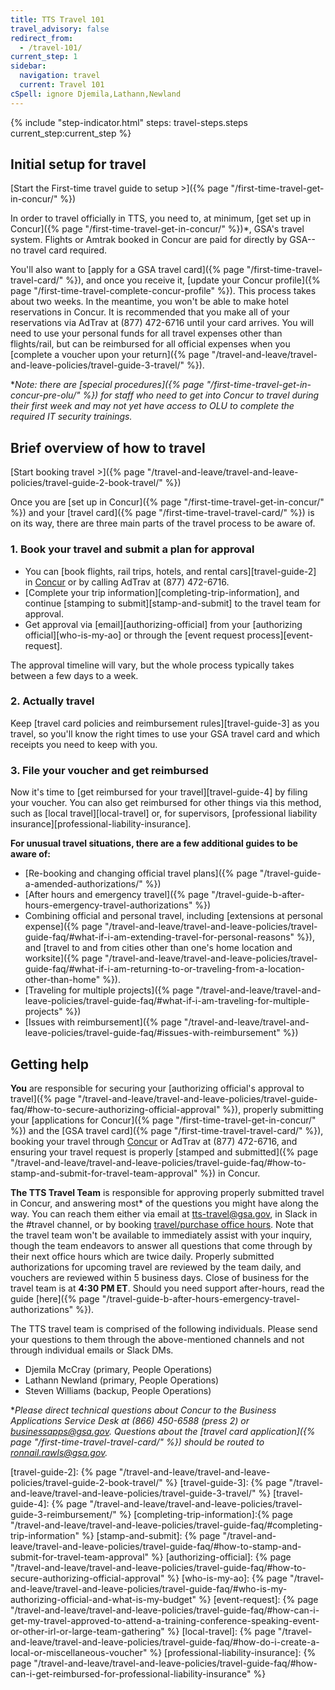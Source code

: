 ```yaml
---
title: TTS Travel 101
travel_advisory: false
redirect_from:
  - /travel-101/
current_step: 1
sidebar:
  navigation: travel
  current: Travel 101
cSpell: ignore Djemila,Lathann,Newland
---
```


{% include "step-indicator.html" steps: travel-steps.steps current_step:current_step  %}

## Initial setup for travel

<!-- prettier-ignore -->
[Start the First-time travel guide to setup >]({% page "/first-time-travel-get-in-concur/" %})

In order to travel officially in TTS, you need to, at minimum, [get set up in
Concur]({% page "/first-time-travel-get-in-concur/" %})\*, GSA's travel system.
Flights or Amtrak booked in Concur are paid for directly by GSA-- no travel card
required.

You'll also want to [apply for a GSA travel
card]({% page "/first-time-travel-travel-card/" %}), and once you receive it,
[update your Concur
profile]({% page "/first-time-travel-complete-concur-profile" %}). This process
takes about two weeks. In the meantime, you won't be able to make hotel
reservations in Concur. It is recommended that you make all of your reservations
via AdTrav at (877) 472-6716 until your card arrives. You will need to use your
personal funds for all travel expenses other than flights/rail, but can be
reimbursed for all official expenses when you [complete a voucher upon your
return]({% page "/travel-and-leave/travel-and-leave-policies/travel-guide-3-travel/" %}).

\*_Note: there are [special
procedures]({% page "/first-time-travel-get-in-concur-pre-olu/" %}) for staff
who need to get into Concur to travel during their first week and may not yet
have access to OLU to complete the required IT security trainings._

## Brief overview of how to travel

<!-- prettier-ignore -->
[Start booking travel >]({% page "/travel-and-leave/travel-and-leave-policies/travel-guide-2-book-travel/" %})

Once you are [set up in Concur]({% page "/first-time-travel-get-in-concur/" %})
and your [travel card]({% page "/first-time-travel-travel-card/" %}) is on its
way, there are three main parts of the travel process to be aware of.

### 1. Book your travel and submit a plan for approval

- You can [book flights, rail trips, hotels, and rental cars][travel-guide-2] in
  [Concur](https://travel.gsa.gov) or by calling AdTrav at (877) 472-6716.
- [Complete your trip information][completing-trip-information], and continue
  [stamping to submit][stamp-and-submit] to the travel team for approval.
- Get approval via [email][authorizing-official] from your [authorizing
  official][who-is-my-ao] or through the [event request process][event-request].

The approval timeline will vary, but the whole process typically takes between a
few days to a week.

### 2. Actually travel

Keep [travel card policies and reimbursement rules][travel-guide-3] as you
travel, so you'll know the right times to use your GSA travel card and which
receipts you need to keep with you.

### 3. File your voucher and get reimbursed

Now it's time to [get reimbursed for your travel][travel-guide-4] by filing your
voucher. You can also get reimbursed for other things via this method, such as
[local travel][local-travel] or, for supervisors, [professional liability
insurance][professional-liability-insurance].

**For unusual travel situations, there are a few additional guides to be aware
of:**

- [Re-booking and changing official travel
  plans]({% page "/travel-guide-a-amended-authorizations/" %})
- [After hours and emergency
  travel]({% page "/travel-guide-b-after-hours-emergency-travel-authorizations" %})
- Combining official and personal travel, including [extensions at personal
  expense]({% page "/travel-and-leave/travel-and-leave-policies/travel-guide-faq/#what-if-i-am-extending-travel-for-personal-reasons" %}),
  and [travel to and from cities other than one's home location and
  worksite]({% page "/travel-and-leave/travel-and-leave-policies/travel-guide-faq/#what-if-i-am-returning-to-or-traveling-from-a-location-other-than-home" %}).
- [Traveling for multiple
  projects]({% page "/travel-and-leave/travel-and-leave-policies/travel-guide-faq/#what-if-i-am-traveling-for-multiple-projects" %})
- [Issues with
  reimbursement]({% page "/travel-and-leave/travel-and-leave-policies/travel-guide-faq/#issues-with-reimbursement" %})

## Getting help

**You** are responsible for securing your [authorizing official's approval to
travel]({% page "/travel-and-leave/travel-and-leave-policies/travel-guide-faq/#how-to-secure-authorizing-official-approval" %}),
properly submitting your [applications for
Concur]({% page "/first-time-travel-get-in-concur/" %}) and the [GSA travel
card]({% page "/first-time-travel-travel-card/" %}), booking your travel through
[Concur](https://travel.gsa.gov) or AdTrav at (877) 472-6716, and ensuring your
travel request is properly [stamped and
submitted]({% page "/travel-and-leave/travel-and-leave-policies/travel-guide-faq/#how-to-stamp-and-submit-for-travel-team-approval" %})
in Concur.

**The TTS Travel Team** is responsible for approving properly submitted travel
in Concur, and answering most\* of the questions you might have along the way.
You can reach them either via email at tts-travel@gsa.gov, in Slack in the
#travel channel, or by booking
[travel/purchase office hours](https://sites.google.com/a/gsa.gov/tts-office-hours/).
Note that the travel team won't be available to immediately assist with your
inquiry, though the team endeavors to answer all questions that come through by
their next office hours which are twice daily. Properly submitted authorizations
for upcoming travel are reviewed by the team daily, and vouchers are reviewed
within 5 business days. Close of business for the travel team is at **4:30 PM
ET**. Should you need support after-hours, read the guide
[here]({% page "/travel-guide-b-after-hours-emergency-travel-authorizations" %}).

The TTS travel team is comprised of the following individuals. Please send your
questions to them through the above-mentioned channels and not through
individual emails or Slack DMs.

- Djemila McCray (primary, People Operations)
- Lathann Newland (primary, People Operations)
- Steven Williams (backup, People Operations)

\*_Please direct technical questions about Concur to the Business Applications
Service Desk at (866) 450-6588 (press 2) or businessapps@gsa.gov. Questions
about the [travel card
application]({% page "/first-time-travel-travel-card/" %}) should be routed to
ronnail.rawls@gsa.gov._

<!-- prettier-ignore -->
[travel-guide-2]: {% page "/travel-and-leave/travel-and-leave-policies/travel-guide-2-book-travel/" %}
[travel-guide-3]: {% page "/travel-and-leave/travel-and-leave-policies/travel-guide-3-travel/" %}
[travel-guide-4]: {% page "/travel-and-leave/travel-and-leave-policies/travel-guide-3-reimbursement/" %}
[completing-trip-information]:{% page "/travel-and-leave/travel-and-leave-policies/travel-guide-faq/#completing-trip-information" %}
[stamp-and-submit]: {% page "/travel-and-leave/travel-and-leave-policies/travel-guide-faq/#how-to-stamp-and-submit-for-travel-team-approval" %}
[authorizing-official]: {% page "/travel-and-leave/travel-and-leave-policies/travel-guide-faq/#how-to-secure-authorizing-official-approval" %}
[who-is-my-ao]: {% page "/travel-and-leave/travel-and-leave-policies/travel-guide-faq/#who-is-my-authorizing-official-and-what-is-my-budget" %}
[event-request]: {% page "/travel-and-leave/travel-and-leave-policies/travel-guide-faq/#how-can-i-get-my-travel-approved-to-attend-a-training-conference-speaking-event-or-other-irl-or-large-team-gathering" %}
[local-travel]: {% page "/travel-and-leave/travel-and-leave-policies/travel-guide-faq/#how-do-i-create-a-local-or-miscellaneous-voucher" %}
[professional-liability-insurance]: {% page "/travel-and-leave/travel-and-leave-policies/travel-guide-faq/#how-can-i-get-reimbursed-for-professional-liability-insurance" %}
